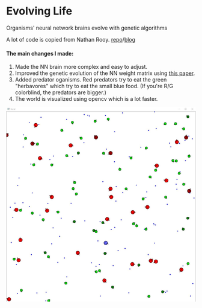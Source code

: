 # Evolving Life
Organisms' neural network brains evolve with genetic algorithms

A lot of code is copied from Nathan Rooy. [repo](https://github.com/nathanrooy/evolving-simple-organisms)/[blog](https://nathanrooy.github.io/posts/2017-11-30/evolving-simple-organisms-using-a-genetic-algorithm-and-deep-learning/)

#### The main changes I made:
1. Made the NN brain more complex and easy to adjust.
2. Improved the genetic evolution of the NN weight matrix using [this paper](https://www.ijcai.org/Proceedings/89-1/Papers/122.pdf).
3. Added predator oganisms. Red predators try to eat the green "herbavores" which try to eat the small blue food. (If you're R/G colorblind, the predators are bigger.)
4. The world is visualized using opencv which is a lot faster.

![image](screen_shots/image.JPG)

